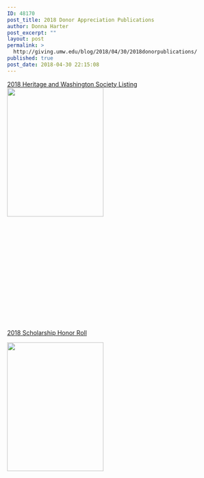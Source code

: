 ```yaml
---
ID: 48170
post_title: 2018 Donor Appreciation Publications
author: Donna Harter
post_excerpt: ""
layout: post
permalink: >
  http://giving.umw.edu/blog/2018/04/30/2018donorpublications/
published: true
post_date: 2018-04-30 22:15:08
---
```

<a href="http://giving.umw.edu/wp-content/uploads/2018/04/2018-2-HeritageWashington.pdf" target="_blank" rel="noopener"> 2018 Heritage and Washington Society Listing</a><a href="http://giving.umw.edu/wp-content/uploads/2018/04/2018-2-HeritageWashington.pdf" target="_blank" rel="noopener"><img class="alignleft wp-image-48173 size-medium" src="http://giving.umw.edu/wp-content/uploads/2018/04/Presentation1-225x300.jpg" alt="" width="225" height="300" /></a>

&nbsp;

&nbsp;

&nbsp;

&nbsp;

&nbsp;

&nbsp;

&nbsp;

&nbsp;

<a href="http://giving.umw.edu/wp-content/uploads/2018/04/Pr4_SchHonor-Roll_2018_FINAL-for-Copy-Center.pdf" target="_blank" rel="noopener">2018 Scholarship Honor Roll</a>

<a href="http://giving.umw.edu/wp-content/uploads/2018/04/2018-2-HeritageWashington.pdf" target="_blank" rel="noopener"><img class="alignleft wp-image-48174 size-medium" src="http://giving.umw.edu/wp-content/uploads/2018/04/Presentation2-225x300.jpg" alt="" width="225" height="300" /></a>